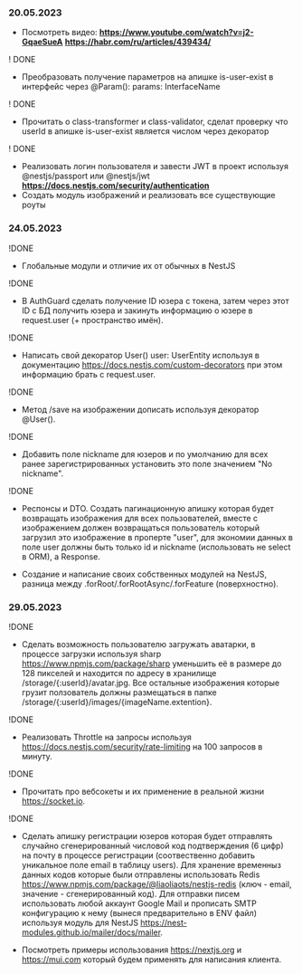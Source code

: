 ### 20.05.2023

- Посмотреть видео:
  **<https://www.youtube.com/watch?v=j2-GqaeSueA>**
  **<https://habr.com/ru/articles/439434/>**

! DONE

- Преобразовать получение параметров на апишке is-user-exist в интерфейс через @Param(): params: InterfaceName

! DONE

- Прочитать о class-transformer и class-validator, сделат проверку что userId в апишке is-user-exist является числом через декоратор

! DONE

- Реализовать логин пользователя и завести JWT в проект используя @nestjs/passport или @nestjs/jwt
  **<https://docs.nestjs.com/security/authentication>**
- Создать модуль изображений и реализовать все существующие роуты

### 24.05.2023

!DONE

- Глобальные модули и отличие их от обычных в NestJS

!DONE

- В AuthGuard сделать получение ID юзера с токена, затем через этот ID с БД получить юзера и закинуть информацию о юзере в request.user (+ пространство имён).

!DONE

- Написать свой декоратор User() user: UserEntity используя в документацию <https://docs.nestjs.com/custom-decorators> при этом информацию брать с request.user.

!DONE

- Метод /save на изображении дописать используя декоратор @User().

!DONE

- Добавить поле nickname для юзеров и по умолчанию для всех ранее зарегистрированных установить это поле значением "No nickname".

!DONE

- Респонсы и DTO. Создать пагинационную апишку которая будет возвращать изображения для всех пользователей, вместе с изображением должен возвращаться пользователь который загрузил это изображение в проперте "user", для экономии данных в поле user должны быть только id и nickname (использовать не select в ORM), а Response.

- Создание и написание своих собственных модулей на NestJS, разница между .forRoot/.forRootAsync/.forFeature (поверхностно).

### 29.05.2023

!DONE

- Сделать возможность пользователю загружать аватарки, в процессе загрузки используя sharp <https://www.npmjs.com/package/sharp> уменьшить её в размере до 128 пикселей и находится по адресу в хранилище /storage/{:userId}/avatar.jpg. Все остальные изображения которые грузит ползователь должны размещаться в папке /storage/{:userId}/images/{imageName.extention}.

!DONE

- Реализовать Throttle на запросы используя <https://docs.nestjs.com/security/rate-limiting> на 100 запросов в минуту.

!DONE

- Прочитать про вебсокеты и их применение в реальной жизни <https://socket.io>.

!DONE

- Сделать апишку регистрации юзеров которая будет отправлять случайно сгенерированный числовой код подтверждения (6 цифр) на почту в процессе регистрации (соотвественно добавить уникальное поле email в таблицу users). Для хранение временныз данных кодов которые были отправлены использовать Redis <https://www.npmjs.com/package/@liaoliaots/nestjs-redis> (ключ - email, значение - сгенерированный код). Для отправки писем использовать любой аккаунт Google Mail и прописать SMTP конфигурацию к нему (вынеся предварительно в ENV файл) используя модуль для NestJS <https://nest-modules.github.io/mailer/docs/mailer>.

- Посмотреть примеры использования <https://nextjs.org> и <https://mui.com> который будем применять для написания клиента.
